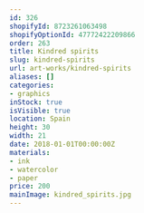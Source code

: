 ```yaml
---
id: 326
shopifyId: 8723261063498
shopifyOptionId: 47772422209866
order: 263
title: Kindred spirits
slug: kindred-spirits
url: art-works/kindred-spirits
aliases: []
categories:
- graphics
inStock: true
isVisible: true
location: Spain
height: 30
width: 21
date: 2018-01-01T00:00:00Z
materials:
- ink
- watercolor
- paper
price: 200
mainImage: kindred_spirits.jpg
---
```

